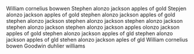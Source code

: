  William cornelius bowwen
 Stephen alonzo jackson apples of gold
Stepjen alonzo jackson apples of gold
stephen alonzo jackson apples of gold 
stephen alonzo jackson
stephen alonzo jackson 
stephen alonzo jackson
stephen alonzo jackson
stephen alonzo jackson
apples olonzo jackson apples of gold stephen alonzo jackson apples of gld stephen alonzo jackson apples of gld stehen alonzo jackson aples of gld
William cornelius bowen
Goodwin duhlier williams